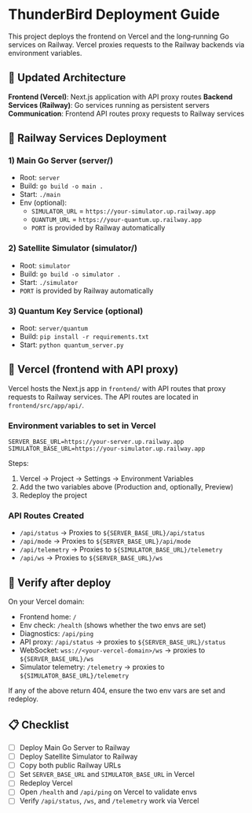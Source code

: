 # ThunderBird Deployment Guide

This project deploys the frontend on Vercel and the long‑running Go services on Railway. Vercel proxies requests to the Railway backends via environment variables.

## 🚀 Updated Architecture

**Frontend (Vercel)**: Next.js application with API proxy routes
**Backend Services (Railway)**: Go services running as persistent servers
**Communication**: Frontend API routes proxy requests to Railway services

## 🚀 Railway Services Deployment

### 1) Main Go Server (server/)
- Root: `server`
- Build: `go build -o main .`
- Start: `./main`
- Env (optional):
  - `SIMULATOR_URL` = `https://your-simulator.up.railway.app`
  - `QUANTUM_URL` = `https://your-quantum.up.railway.app`
  - `PORT` is provided by Railway automatically

### 2) Satellite Simulator (simulator/)
- Root: `simulator`
- Build: `go build -o simulator .`
- Start: `./simulator`
- `PORT` is provided by Railway automatically

### 3) Quantum Key Service (optional)
- Root: `server/quantum`
- Build: `pip install -r requirements.txt`
- Start: `python quantum_server.py`

## 🔧 Vercel (frontend with API proxy)

Vercel hosts the Next.js app in `frontend/` with API routes that proxy requests to Railway services. The API routes are located in `frontend/src/app/api/`.

### Environment variables to set in Vercel
```
SERVER_BASE_URL=https://your-server.up.railway.app
SIMULATOR_BASE_URL=https://your-simulator.up.railway.app
```

Steps:
1. Vercel → Project → Settings → Environment Variables
2. Add the two variables above (Production and, optionally, Preview)
3. Redeploy the project

### API Routes Created
- `/api/status` → Proxies to `${SERVER_BASE_URL}/api/status`
- `/api/mode` → Proxies to `${SERVER_BASE_URL}/api/mode`
- `/api/telemetry` → Proxies to `${SIMULATOR_BASE_URL}/telemetry`
- `/api/ws` → Proxies to `${SERVER_BASE_URL}/ws`

## 🧪 Verify after deploy

On your Vercel domain:
- Frontend home: `/`
- Env check: `/health` (shows whether the two envs are set)
- Diagnostics: `/api/ping`
- API proxy: `/api/status` → proxies to `${SERVER_BASE_URL}/status`
- WebSocket: `wss://<your-vercel-domain>/ws` → proxies to `${SERVER_BASE_URL}/ws`
- Simulator telemetry: `/telemetry` → proxies to `${SIMULATOR_BASE_URL}/telemetry`

If any of the above return 404, ensure the two env vars are set and redeploy.

## 📋 Checklist

- [ ] Deploy Main Go Server to Railway
- [ ] Deploy Satellite Simulator to Railway
- [ ] Copy both public Railway URLs
- [ ] Set `SERVER_BASE_URL` and `SIMULATOR_BASE_URL` in Vercel
- [ ] Redeploy Vercel
- [ ] Open `/health` and `/api/ping` on Vercel to validate envs
- [ ] Verify `/api/status`, `/ws`, and `/telemetry` work via Vercel
